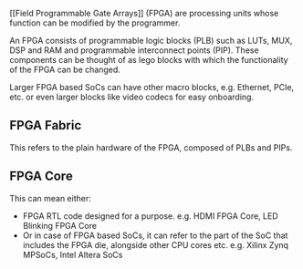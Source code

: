 [[Field Programmable Gate Arrays]] (FPGA) are processing units whose function can be modified by the programmer.

An FPGA consists of programmable logic blocks (PLB) such as LUTs, MUX, DSP and RAM and programmable interconnect points (PIP). These components can be thought of as lego blocks with which the functionality of the FPGA can be changed.

Larger FPGA based SoCs can have other macro blocks, e.g. Ethernet, PCIe, etc. or even larger blocks like video codecs for easy onboarding.
## FPGA Fabric
This refers to the plain hardware of the FPGA, composed of PLBs and PIPs.
## FPGA Core
This can mean either:
- FPGA RTL code designed for a purpose. e.g. HDMI FPGA Core, LED Blinking FPGA Core
- Or in case of FPGA based SoCs, it can refer to the part of the SoC that includes the FPGA die, alongside other CPU cores etc. e.g. Xilinx Zynq MPSoCs, Intel Altera SoCs